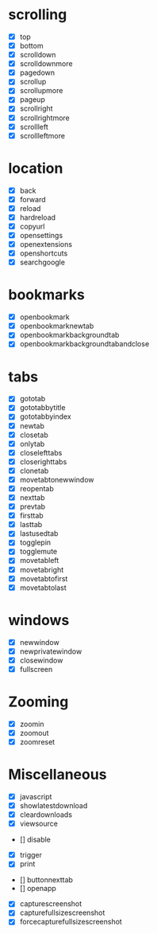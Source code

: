 # scrolling

- [x] top
- [x] bottom
- [x] scrolldown
- [x] scrolldownmore
- [x] pagedown
- [x] scrollup
- [x] scrollupmore
- [x] pageup
- [x] scrollright
- [x] scrollrightmore
- [x] scrollleft
- [x] scrollleftmore

# location

- [x] back
- [x] forward
- [x] reload
- [x] hardreload
- [x] copyurl
- [x] opensettings
- [x] openextensions
- [x] openshortcuts
- [x] searchgoogle

# bookmarks

- [x] openbookmark
- [x] openbookmarknewtab
- [x] openbookmarkbackgroundtab
- [x] openbookmarkbackgroundtabandclose

# tabs

- [x] gototab
- [x] gototabbytitle
- [x] gototabbyindex
- [x] newtab
- [x] closetab
- [x] onlytab
- [x] closelefttabs
- [x] closerighttabs
- [x] clonetab
- [x] movetabtonewwindow
- [x] reopentab
- [x] nexttab
- [x] prevtab
- [x] firsttab
- [x] lasttab
- [x] lastusedtab
- [x] togglepin
- [x] togglemute
- [x] movetableft
- [x] movetabright
- [x] movetabtofirst
- [x] movetabtolast

# windows

- [x] newwindow
- [x] newprivatewindow
- [x] closewindow
- [x] fullscreen

# Zooming

- [x] zoomin
- [x] zoomout
- [x] zoomreset

# Miscellaneous

- [x] javascript
- [x] showlatestdownload
- [x] cleardownloads
- [x] viewsource
- [] disable
- [x] trigger
- [x] print
- [] buttonnexttab
- [] openapp
- [x] capturescreenshot
- [x] capturefullsizescreenshot
- [x] forcecapturefullsizescreenshot
